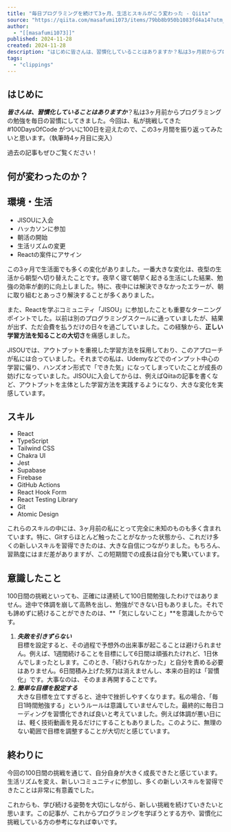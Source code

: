 ```yaml
---
title: "毎日プログラミングを続けて3ヶ月、生活とスキルがこう変わった - Qiita"
source: "https://qiita.com/masafumi1073/items/79bb8b950b1083fd4a14?utm_campaign=popular_items&utm_medium=feed&utm_source=popular_items"
author:
  - "[[masafumi1073]]"
published: 2024-11-28
created: 2024-11-28
description: "はじめに皆さんは、習慣化していることはありますか？私は3ヶ月前からプログラミングの勉強を毎日の習慣にしてきました。今回は、私が挑戦してきた #100DaysOfCode がついに100日を迎えたの…"
tags:
  - "clippings"
---
```

## はじめに

***皆さんは、習慣化していることはありますか***？私は3ヶ月前からプログラミングの勉強を毎日の習慣にしてきました。今回は、私が挑戦してきた #100DaysOfCode がついに100日を迎えたので、この3ヶ月間を振り返ってみたいと思います。（執筆時4ヶ月目に突入）

過去の記事もぜひご覧ください！

## 何が変わったのか？

## 環境・生活

- JISOUに入会
- ハッカソンに参加
- 朝活の開始
- 生活リズムの変更
- Reactの案件にアサイン

この3ヶ月で生活面でも多くの変化がありました。一番大きな変化は、夜型の生活から朝型へ切り替えたことです。夜早く寝て朝早く起きる生活にした結果、勉強の効率が劇的に向上しました。特に、夜中には解決できなかったエラーが、朝に取り組むとあっさり解決することが多くありました。

また、Reactを学ぶコミュニティ「JISOU」に参加したことも重要なターニングポイントでした。以前は別のプログラミングスクールに通っていましたが、結果が出ず、ただ会費を払うだけの日々を過ごしていました。この経験から、**正しい学習方法を知ることの大切さ**を痛感しました。

JISOUでは、アウトプットを重視した学習方法を採用しており、このアプローチが私には合っていました。それまでの私は、Udemyなどでのインプット中心の学習に偏り、ハンズオン形式で「できた気」になってしまっていたことが成長の妨げになっていました。JISOUに入会してからは、例えばQiitaの記事を書くなど、アウトプットを主体とした学習方法を実践するようになり、大きな変化を実感しています。

## スキル

- React
- TypeScript
- Tailwind CSS
- Chakra UI
- Jest
- Supabase
- Firebase
- GitHub Actions
- React Hook Form
- React Testing Library
- Git
- Atomic Design

これらのスキルの中には、3ヶ月前の私にとって完全に未知のものも多く含まれています。特に、Gitすらほとんど触ったことがなかった状態から、これだけ多くの新しいスキルを習得できたのは、大きな自信につながりました。もちろん、習熟度にはまだ差がありますが、この短期間での成長は自分でも驚いています。

## 意識したこと

100日間の挑戦といっても、正確には連続して100日間勉強したわけではありません。途中で体調を崩して高熱を出し、勉強ができない日もありました。それでも諦めずに続けることができたのは、**「気にしないこと」**を意識したからです。

1. ***失敗を引きずらない***  
目標を設定すると、その過程で予想外の出来事が起こることは避けられません。例えば、1週間続けることを目標にして6日間は頑張れたけれど、1日休んでしまったとします。このとき、「続けられなかった」と自分を責める必要はありません。6日間積み上げた努力は消えませんし、本来の目的は「習慣化」です。大事なのは、そのまま再開することです。
2. ***簡単な目標を設定する***  
大きな目標を立てすぎると、途中で挫折しやすくなります。私の場合、「毎日1時間勉強する」というルールは意識していませんでした。最終的に毎日コーディングを習慣化できれば良いと考えていました。例えば体調が悪い日には、軽く技術動画を見るだけにすることもありました。このように、無理のない範囲で目標を調整することが大切だと感じています。

## 終わりに

今回の100日間の挑戦を通じて、自分自身が大きく成長できたと感じています。生活リズムを変え、新しいコミュニティに参加し、多くの新しいスキルを習得できたことは非常に有意義でした。

これからも、学び続ける姿勢を大切にしながら、新しい挑戦を続けていきたいと思います。この記事が、これからプログラミングを学ぼうとする方や、習慣化に挑戦している方の参考になれば幸いです。